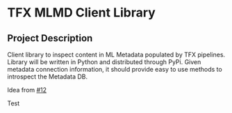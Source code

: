 # TFX MLMD Client Library

## Project Description

Client library to inspect content in ML Metadata populated by TFX pipelines. Library will be written in Python and distributed through PyPi.
Given metadata connection information, it should provide easy to use methods to introspect the Metadata DB.

Idea from [#12](https://github.com/tensorflow/tfx-addons/issues/12)


Test
